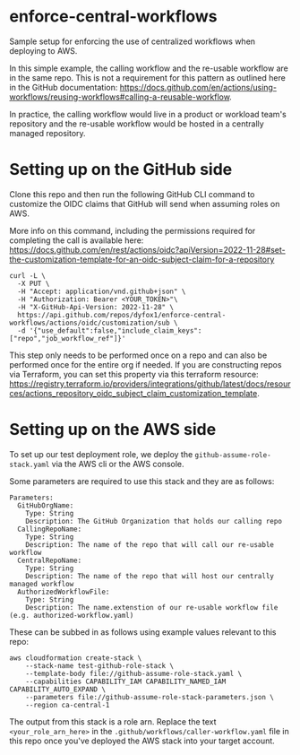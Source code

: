 # enforce-central-workflows
Sample setup for enforcing the use of centralized workflows when deploying to AWS.

In this simple example, the calling workflow and the re-usable workflow are in the same repo.  This is not a requirement for this pattern as outlined here in the GitHub documentation: https://docs.github.com/en/actions/using-workflows/reusing-workflows#calling-a-reusable-workflow.

In practice, the calling workflow would live in a product or workload team's repository and the re-usable workflow would be hosted in a centrally managed repository.

# Setting up on the GitHub side
Clone this repo and then run the following GitHub CLI command to customize the OIDC claims that GitHub will send when assuming roles on AWS.

More info on this command, including the permissions required for completing the call is available here: https://docs.github.com/en/rest/actions/oidc?apiVersion=2022-11-28#set-the-customization-template-for-an-oidc-subject-claim-for-a-repository
```
curl -L \
  -X PUT \
  -H "Accept: application/vnd.github+json" \
  -H "Authorization: Bearer <YOUR_TOKEN>"\
  -H "X-GitHub-Api-Version: 2022-11-28" \
  https://api.github.com/repos/dyfox1/enforce-central-workflows/actions/oidc/customization/sub \
  -d '{"use_default":false,"include_claim_keys":["repo","job_workflow_ref"]}'
```

This step only needs to be performed once on a repo and can also be performed once for the entire org if needed.  If you are constructing repos via Terraform, you can set this property via this terraform resource: https://registry.terraform.io/providers/integrations/github/latest/docs/resources/actions_repository_oidc_subject_claim_customization_template.

# Setting up on the AWS side

To set up our test deployment role, we deploy the `github-assume-role-stack.yaml` via the AWS cli or the AWS console.

Some parameters are required to use this stack and they are as follows:

```
Parameters:
  GitHubOrgName:
    Type: String
    Description: The GitHub Organization that holds our calling repo
  CallingRepoName:
    Type: String
    Description: The name of the repo that will call our re-usable workflow
  CentralRepoName:
    Type: String
    Description: The name of the repo that will host our centrally managed workflow
  AuthorizedWorkflowFile:
    Type: String
    Description: The name.extenstion of our re-usable workflow file (e.g. authorized-workflow.yaml)
```

These can be subbed in as follows using example values relevant to this repo:

```
aws cloudformation create-stack \
    --stack-name test-github-role-stack \
    --template-body file://github-assume-role-stack.yaml \
    --capabilities CAPABILITY_IAM CAPABILITY_NAMED_IAM CAPABILITY_AUTO_EXPAND \
    --parameters file://github-assume-role-stack-parameters.json \
    --region ca-central-1
```

The output from this stack is a role arn.  Replace the text `<your_role_arn_here>` in the `.github/workflows/caller-workflow.yaml` file in this repo once you've deployed the AWS stack into your target account.